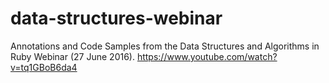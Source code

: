 # data-structures-webinar
Annotations and Code Samples from the Data Structures and Algorithms in Ruby Webinar (27 June 2016). https://www.youtube.com/watch?v=tq1GBoB6da4
